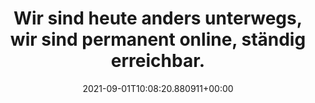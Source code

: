 ---
date: '2021-09-01T10:08:20.880911+00:00'
found_at: '2014-12-20'
found_url: http://www.mercedes-benz.de/content/germany/mpc/mpc_germany_website/de/home_mpc/passengercars/home/new_cars/models/cla-class/c117/facts_/comfort/mercedesconnectme.html
title: Wir sind heute anders unterwegs, wir sind permanent online, ständig erreichbar.
---